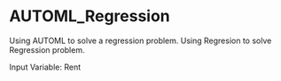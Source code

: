 # AUTOML_Regression
Using AUTOML to solve a regression problem.
Using Regresion to solve Regression problem.

Input Variable:
Rent

